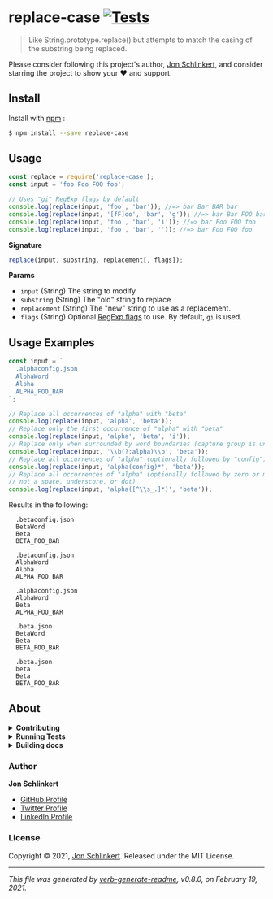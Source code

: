 # replace-case [![Tests](https://github.com/jonschlinkert/replace-case/actions/workflows/test.yml/badge.svg)](https://github.com/jonschlinkert/replace-case/actions/workflows/test.yml)

> Like String.prototype.replace() but attempts to match the casing of the substring being replaced.

Please consider following this project's author, [Jon Schlinkert](https://github.com/jonschlinkert), and consider starring the project to show your :heart: and support.

## Install

Install with [npm](https://www.npmjs.com/) :

```sh
$ npm install --save replace-case
```

## Usage

```js
const replace = require('replace-case');
const input = 'foo Foo FOO foo';

// Uses "gi" RegExp flags by default
console.log(replace(input, 'foo', 'bar')); //=> bar Bar BAR bar
console.log(replace(input, '[fF]oo', 'bar', 'g')); //=> bar Bar FOO bar
console.log(replace(input, 'foo', 'bar', 'i')); //=> bar Foo FOO foo
console.log(replace(input, 'foo', 'bar', '')); //=> bar Foo FOO foo
```

**Signature**

```js
replace(input, substring, replacement[, flags]);
```

**Params**

* `input` (String) The string to modify
* `substring` (String) The "old" string to replace
* `replacement` (String) The "new" string to use as a replacement.
* `flags` (String) Optional [RegExp flags](https://developer.mozilla.org/en-US/docs/Web/JavaScript/Guide/Regular_Expressions#Advanced_searching_with_flags_2) to use. By default, `gi` is used.

## Usage Examples

```js
const input = `
  .alphaconfig.json
  AlphaWord
  Alpha
  ALPHA_FOO_BAR
`;

// Replace all occurrences of "alpha" with "beta"
console.log(replace(input, 'alpha', 'beta'));
// Replace only the first occurrence of "alpha" with "beta"
console.log(replace(input, 'alpha', 'beta', 'i'));
// Replace only when surrounded by word boundaries (capture group is unecessary and is only for clarity)
console.log(replace(input, '\\b(?:alpha)\\b', 'beta'));
// Replace all occurrences of "alpha" (optionally followed by "config") with "beta"
console.log(replace(input, 'alpha(config)*', 'beta'));
// Replace all occurrences of "alpha" (optionally followed by zero or more characters that are
// not a space, underscore, or dot)
console.log(replace(input, 'alpha([^\\s_.]*)', 'beta'));
```

Results in the following:

```
  .betaconfig.json
  BetaWord
  Beta
  BETA_FOO_BAR

  .betaconfig.json
  AlphaWord
  Alpha
  ALPHA_FOO_BAR

  .alphaconfig.json
  AlphaWord
  Beta
  ALPHA_FOO_BAR

  .beta.json
  BetaWord
  Beta
  BETA_FOO_BAR

  .beta.json
  beta
  Beta
  BETA_FOO_BAR
```

## About

<details>
<summary><strong>Contributing</strong></summary>

Pull requests and stars are always welcome. For bugs and feature requests, [please create an issue](../../issues/new).

Please read the [contributing guide](.github/contributing.md) for advice on opening issues, pull requests, and coding standards.

</details>

<details>
<summary><strong>Running Tests</strong></summary>

Running and reviewing unit tests is a great way to get familiarized with a library and its API. You can install dependencies and run tests with the following command:

```sh
$ npm install && npm test
```

</details>

<details>
<summary><strong>Building docs</strong></summary>

_(This project's readme.md is generated by [verb](https://github.com/verbose/verb-generate-readme), please don't edit the readme directly. Any changes to the readme must be made in the [.verb.md](.verb.md) readme template.)_

To generate the readme, run the following command:

```sh
$ npm install -g verbose/verb#dev verb-generate-readme && verb
```

</details>

### Author

**Jon Schlinkert**

* [GitHub Profile](https://github.com/jonschlinkert)
* [Twitter Profile](https://twitter.com/jonschlinkert)
* [LinkedIn Profile](https://linkedin.com/in/jonschlinkert)

### License

Copyright © 2021, [Jon Schlinkert](https://github.com/jonschlinkert).
Released under the MIT License.

***

_This file was generated by [verb-generate-readme](https://github.com/verbose/verb-generate-readme), v0.8.0, on February 19, 2021._
